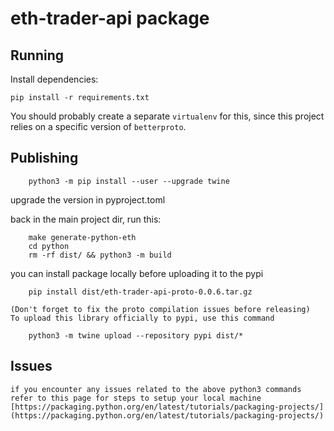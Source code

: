 # eth-trader-api package

## Running

Install dependencies:
```shell
pip install -r requirements.txt
```

You should probably create a separate `virtualenv` for this, since this project
relies on a specific version of `betterproto`.

## Publishing

```shell
    python3 -m pip install --user --upgrade twine
```

upgrade the version in pyproject.toml

back in the main project dir, run this: 
```shell
    make generate-python-eth
    cd python
    rm -rf dist/ && python3 -m build 
```

you can install package locally before uploading it to the pypi

```shell
    pip install dist/eth-trader-api-proto-0.0.6.tar.gz
```

    (Don't forget to fix the proto compilation issues before releasing)
    To upload this library officially to pypi, use this command

```shell
    python3 -m twine upload --repository pypi dist/*
```   

## Issues
    if you encounter any issues related to the above python3 commands refer to this page for steps to setup your local machine 
    [https://packaging.python.org/en/latest/tutorials/packaging-projects/](https://packaging.python.org/en/latest/tutorials/packaging-projects/)